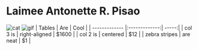 # Laimee Antonette R. Pisao
![cat](https://www.humanesociety.org/sites/default/files/styles/1240x698/public/2018/06/cat-217679.jpg?h=c4ed616d&itok=3qHaqQ56)
![gif](https://media.giphy.com/media/SKGo6OYe24EBG/giphy.gif)
| Tables        | Are           | Cool  |
| ------------- |:-------------:| -----:|
| col 3 is      | right-aligned | $1600 |
| col 2 is      | centered      |   $12 |
| zebra stripes | are neat      |    $1 |
